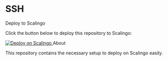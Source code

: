 # SSH

Deploy to Scalingo

Click the button below to deploy this repository to Scalingo:

<a href="https://dashboard.scalingo.com/create/app?source=https://github.com/vigarepo2/SSH">
   <img src="https://cdn.scalingo.com/deploy/button.svg" alt="Deploy on Scalingo" data-canonical-src="https://cdn.scalingo.com/deploy/button.svg" style="max-width:100%;">
</a>About

This repository contains the necessary setup to deploy on Scalingo easily.


